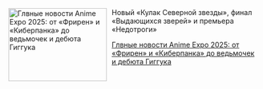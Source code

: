 <!--2025-07-08 11:45:01-->
<div class="yb">
  <div class="rss kino_kino"><a href="https://www.kino-teatr.ru/kino/news/y2025/7-8/38252/" title="Глвные новости Anime Expo 2025: от «Фрирен» и «Киберпанка» до ведьмочек и дебюта Гиггука"><img src="https://www.kino-teatr.ru/news/2/5/38252/poster.jpg" width="196" height="147" align="left" hspace="5" style="margin: 0px 10px 0px 5px" alt="Глвные новости Anime Expo 2025: от «Фрирен» и «Киберпанка» до ведьмочек и дебюта Гиггука"/></a>Новый «Кулак Северной звезды», финал «Выдающихся зверей» и премьера «Недотроги» <p class="titl"><a href="https://www.kino-teatr.ru/kino/news/y2025/7-8/38252/">Глвные новости Anime Expo 2025: от «Фрирен» и «Киберпанка» до ведьмочек и дебюта Гиггука</a></p></div>
</div>
